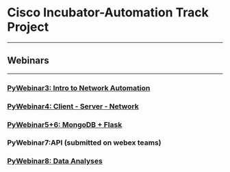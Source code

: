 # Cisco Incubator-Automation Track Project
---
## Webinars
---
### [PyWebinar3: Intro to Network Automation](https://github.com/AK-Engineer/Incu2020/tree/master/Automation)
### [PyWebinar4: Client - Server - Network](https://github.com/AK-Engineer/Incu2020/tree/master/Automation)
### [PyWebinar5+6: MongoDB + Flask](https://github.com/AK-Engineer/Incu2020/tree/master/Flask_Mongodb)
### PyWebinar7:API (submitted on webex teams)
### [PyWebinar8: Data Analyses](https://github.com/AK-Engineer/Incu2020/tree/master/Data_Analyses)

